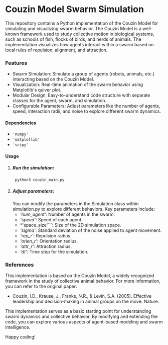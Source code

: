 # **Couzin Model Swarm Simulation**

This repository contains a Python implementation of the Couzin Model for simulating and visualizing swarm behavior. The Couzin Model is a well-known framework used to study collective motion in biological systems, such as schools of fish, flocks of birds, and herds of animals. The implementation visualizes how agents interact within a swarm based on local rules of repulsion, alignment, and attraction.

### **Features**

- Swarm Simulation: Simulate a group of agents (robots, animals, etc.) interacting based on the Couzin Model.
- Visualization: Real-time animation of the swarm behavior using Matplotlib's quiver plot.
- Modular Design: Easy-to-understand code structure with separate classes for the agent, swarm, and simulation.
- Configurable Parameters: Adjust parameters like the number of agents, speed, interaction radii, and noise to explore different swarm dynamics.

#### **Dependencies**
- ```'numpy'```
- ```'matplotlib'```
- ```'scipy'```

#### **Usage**
1. ##### **Run the simulation:**
   ``` python3 couzin_main.py```
2. ##### **Adjust parameters:**
   You can modify the parameters in the Simulation class within simulation.py to explore different behaviors. Key parameters include:
   - *'num_agent'*: Number of agents in the swarm.
   - *'speed'*: Speed of each agent.
   - *'space_size'```: Size of the 2D simulation space.
   - *'sigma'*: Standard deviation of the noise applied to agent movement.
   - *'rep_r'*: Repulsion radius.
   - *'orien_r'*: Orientation radius.
   - *'attr_r'*: Attraction radius.
   - *'dt'*: Time step for the simulation.
### **References**
This implementation is based on the Couzin Model, a widely recognized framework in the study of collective animal behavior. For more information, you can refer to the original paper:
- Couzin, I.D., Krause, J., Franks, N.R., & Levin, S.A. (2005). Effective leadership and decision-making in animal groups on the move. Nature.

This implementation serves as a basic starting point for understanding swarm dynamics and collective behavior. By modifying and extending the code, you can explore various aspects of agent-based modeling and swarm intelligence.

Happy coding!
